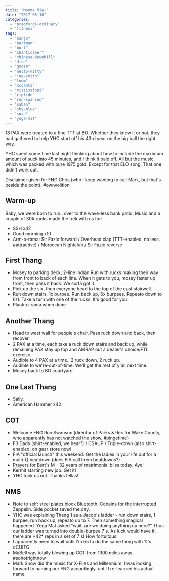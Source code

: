```yaml
---
title: "Mamma Mia!"
date: "2017-08-10"
categories: 
  - "bradfords-ordinary"
  - "fitness"
tags: 
  - "banjo"
  - "bartman"
  - "burt"
  - "chanticleer"
  - "chinese-downhill"
  - "dice"
  - "goose"
  - "hello-kitty"
  - "joe-smith"
  - "loom"
  - "mccants"
  - "mississippi"
  - "riptide"
  - "ron-swanson"
  - "saban"
  - "sky-blue"
  - "sosa"
  - "yoga-mat"
---
```


18 PAX were treated to a fine TTT at BO. Whether they knew it or not, they had gathered to help YHC start off his 43rd year on the big ball the right way.

YHC spent some time last night thinking about how to include the maximum amount of suck into 45 minutes, and I think it paid off. All but the music, which was packed with pure 1975 gold. Except for that ELO song. That one didn't work out.

Disclaimer given for FNG Chris (who I keep wanting to call Mark, but that's beside the point). #ownvolition

## Warm-up

Baby, we were born to run.. over to the wave-less bank patio. Music and a couple of 30# rucks made the trek with us for:

- SSH x42
- Good morning x10
- Arm-o-rama: Sir Fazio forward / Overhead clap (TTT-enabled, no less. #attractive) / Moroccan Nightclub / Sir Fazio reverse

## First Thang

- Mosey to parking deck, 2-line Indian Run with rucks making their way from front to back of each line. When it gets to you, mosey faster up front, then pass it back. We sorta got it.
- Pick up the six, then everyone head to the top of the east stairwell.
- Run down stairs, 1x burpee. Run back up, 6x burpees. Repeato down to 6/1. Take a turn with one of the rucks. It's good for you.
- Plank-o-rama when done

## Another Thang

- Head to west wall for people's chair. Pass ruck down and back, then recover.
- 2 PAX at a time, each take a ruck down stairs and back up, while remaining PAX stay up top and AMRAP out a dealer's choice/FTL exercise.
- Audible to 4 PAX at a time.. 2 ruck down, 2 ruck up.
- Audible to we're-out-of-time. We'll get the rest of y'all next time.
- Mosey back to BO courtyard

## One Last Thang

- Sally.
- American Hammer x42

## COT

- Welcome FNG Ron Swanson (director of Parks & Rec for Wake County, who apparently has not watched the show. #bingetime)
- F3 Dads (shirt-enabled, we hear?) / CSAUP / Triple-down (also shirt-enabled, on gear store now)
- FIA "official launch" this weekend. Get the ladies in your life out for a multi-Q beatdown (does FIA call them beatdowns?)
- Prayers for Burt's M - 32 years of matrimonial bliss today. Aye!
- Kermit starting new job. Get it!
- YHC took us out. Thanks fellas!

## NMS

- Note to self: steel plates block Bluetooth. Cobains for the interrupted Zeppelin. Side pocket saved the day.
- YHC was explaining Thang 1 as a Jacob's ladder - run down stairs, 1 burpee, run back up, repeato up to 7. Then something magical happened. Yoga Mat asked "wait, are we doing anything up here?" Thus our ladder was turned into double-burpee 7's. As luck would have it, there are \*42\* reps in a set of 7's! How fortuitous.
- I apparently need to wait until I'm 55 to do the same thing with 11's. #CUITG
- MaBell was totally blowing up COT from 1300 miles away. #sohotrightnow
- Mark Snow did the music for X-Files and Millennium. I was looking forward to naming our FNG accordingly, until I re-learned his actual name.
